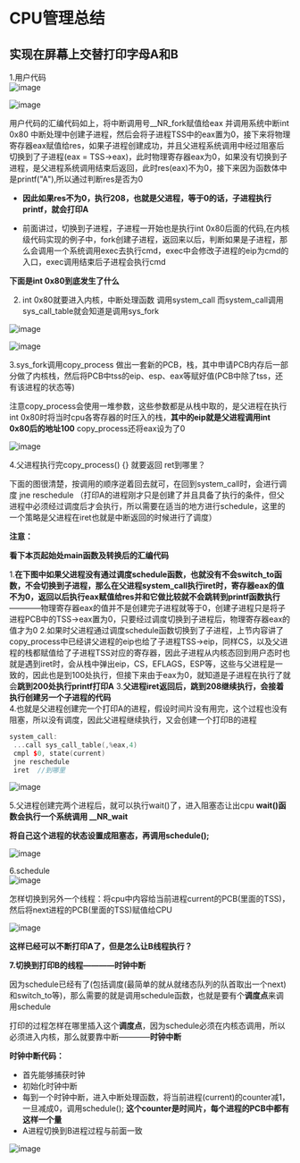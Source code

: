 # CPU管理总结  


## 实现在屏幕上交替打印字母A和B

1.用户代码  
![image](https://user-images.githubusercontent.com/58176267/157414749-293d8cb3-3e6b-4655-a49b-7393633c9de0.png)  

![image](https://user-images.githubusercontent.com/58176267/157414630-131b52a2-f49c-4736-86b8-4cbc9b9ce1b9.png)  

用户代码的汇编代码如上，将中断调用号__NR_fork赋值给eax 并调用系统中断int 0x80  中断处理中创建子进程，然后会将子进程TSS中的eax置为0，接下来将物理寄存器eax赋值给res，如果子进程创建成功，并且父进程系统调用中经过阻塞后切换到了子进程(eax = TSS->eax)，此时物理寄存器eax为0，如果没有切换到子进程，是父进程系统调用结束后返回，此时res(eax)不为0，接下来因为函数体中是printf("A"),所以通过判断res是否为0  

* **因此如果res不为0，执行208，也就是父进程，等于0的话，子进程执行printf，就会打印A**  

* 前面讲过，切换到子进程，子进程一开始也是执行int 0x80后面的代码,在内核级代码实现的例子中，fork创建子进程，返回来以后，判断如果是子进程，那么会调用一个系统调用exec去执行cmd，exec中会修改子进程的eip为cmd的入口，exec调用结束后子进程会执行cmd   

**下面是int 0x80到底发生了什么**   

2. int 0x80就要进入内核，中断处理函数 调用system_call  而system_call调用sys_call_table就会知道是调用sys_fork

![image](https://user-images.githubusercontent.com/58176267/157417445-6c53fe86-fb20-4c29-81e5-9d5feb51cb06.png)

![image](https://user-images.githubusercontent.com/58176267/157417982-4740a42e-6b68-419e-b961-55fd047af127.png)

3.sys_fork调用copy_process 做出一套新的PCB，栈，其中申请PCB内存后一部分做了内核栈，然后将PCB中tss的eip、esp、eax等赋好值(PCB中除了tss，还有该进程的状态等)    

注意copy_process会使用一堆参数，这些参数都是从栈中取的，是父进程在执行int 0x80时将当时cpu各寄存器的时压入的栈，**其中的eip就是父进程调用int 0x80后的地址100**
copy_process还将eax设为了0  

![image](https://user-images.githubusercontent.com/58176267/157419233-0a629b6d-201c-4088-abf0-8854d509a5c1.png)


4.父进程执行完copy_process() {} 就要返回 ret到哪里？  

下面的图很清楚，按调用的顺序逆着回去就可，在回到system_call时，会进行调度 jne reschedule （打印A的进程刚才只是创建了并且具备了执行的条件，但父进程中必须经过调度后才会执行，所以需要在适当的地方进行schedule，这里的一个策略是父进程在iret也就是中断返回的时候进行了调度）

**注意：**

**看下本页起始处main函数及转换后的汇编代码**  

1.**在下图中如果父进程没有通过调度schedule函数，也就没有不会switch_to函数，不会切换到子进程，那么在父进程system_call执行iret时，寄存器eax的值不为0，返回以后执行eax赋值给res并和它做比较就不会跳转到printf函数执行**————物理寄存器eax的值并不是创建完子进程就等于0，创建子进程只是将子进程PCB中的TSS->eax置为0，只要经过调度切换到子进程后，物理寄存器eax的值才为0
2.如果时父进程通过调度schedule函数切换到了子进程，上节内容讲了copy_process中已经讲父进程的eip也给了子进程TSS->eip，同样CS，以及父进程的栈都赋值给了子进程TSS对应的寄存器，因此子进程从内核态回到用户态时也就是遇到iret时，会从栈中弹出eip，CS，EFLAGS，ESP等，这些与父进程是一致的，因此也是到100处执行，但接下来由于eax为0，就知道是子进程在执行了就会**跳到200处执行printf打印A** 
3.**父进程iret返回后，跳到208继续执行，会接着执行创建另一个子进程的代码**  
4.也就是父进程创建完一个打印A的进程，假设时间片没有用完，这个过程也没有阻塞，所以没有调度，因此父进程继续执行，又会创建一个打印B的进程  

```cpp
system_call:
 ...call sys_call_table(,%eax,4) 
 cmpl $0, state(current)
 jne reschedule
 iret  //到哪里
```
![image](https://user-images.githubusercontent.com/58176267/157423674-120c6822-70d7-4e94-8e71-41637f0fbf34.png)

5.父进程创建完两个进程后，就可以执行wait()了，进入阻塞态让出cpu   **wait()函数会执行一个系统调用 __NR_wait**  

**将自己这个进程的状态设置成阻塞态，再调用schedule();**  

![image](https://user-images.githubusercontent.com/58176267/157430843-d5e99c1f-a259-4fc3-a476-122c591ddffb.png)

6.schedule  
![image](https://user-images.githubusercontent.com/58176267/157431222-e43a5c71-ef8a-4fa8-bd29-0c50e7259658.png)

怎样切换到另外一个线程：将cpu中内容给当前进程current的PCB(里面的TSS)，然后将next进程的PCB(里面的TSS)赋值给CPU  

![image](https://user-images.githubusercontent.com/58176267/157431748-1bbc9128-7633-44c6-abe6-53cc1d345bda.png)

**这样已经可以不断打印A了，但是怎么让B线程执行？**  

**7.切换到打印B的线程————时钟中断**

因为schedule已经有了(包括调度(最简单的就从就绪态队列的队首取出一个next)和switch_to等)，那么需要的就是调用schedule函数，也就是要有个**调度点**来调用schedule  

打印的过程怎样在哪里插入这个**调度点**，因为schedule必须在内核态调用，所以必须进入内核，那么就要靠中断————**时钟中断**  

**时钟中断代码：**  

* 首先能够捕获时钟
* 初始化时钟中断
* 每到一个时钟中断，进入中断处理函数，将当前进程(current)的counter减1，一旦减成0，调用schedule();   **这个counter是时间片，每个进程的PCB中都有这样一个量**  
* A进程切换到B进程过程与前面一致

![image](https://user-images.githubusercontent.com/58176267/157433668-8f2736d9-8cff-49b8-9d78-0e44d5370bde.png)















